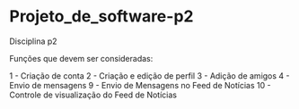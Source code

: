 # Projeto_de_software-p2
Disciplina p2

Funções que devem ser consideradas:

1 - Criação de conta
2 - Criação e edição de perfil
3 - Adição de amigos
4 - Envio de mensagens
9 - Envio de Mensagens no Feed de Notícias
10 - Controle de visualização do Feed de Notícias
